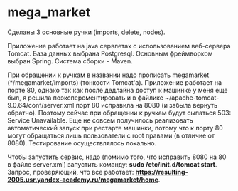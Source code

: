 # mega_market

Сделаны 3 основные ручки (imports, delete, nodes).

Приложение работает на java сервлетах с использованием веб-сервера Tomcat. База данных выбрана Postgresql. Основным фреймворком выбран Spring. Система сборки - Maven.

При обращении к ручкам в названии надо прописать megamarket (\*/megamarket/imports) (тонкости Tomcat'а). Приложение работает на порте 80, однако так как после дедлайна доступ к машинке у меня еще был, я решила поэксперементировать и в файлике ~/apache-tomcat-9.0.64/conf/server.xml порт 80 исправила на 8080 (и забыла вернуть обратно). Поэтому сейчас при обращении к ручкам будут сыпаться 503: Service Unavailable.
Еще не совсем получилось реализовать автоматический запуск при рестарте машинки, потому что к порту 80 могут обращаться лишь пользователи с root правами (в отличие от 8080).
Тестирование осуществлялось локально.

Чтобы запустить сервис, надо (помимо того, что исправить 8080 на 80 в файле server.xml) запустить команду: **sudo /etc/init.d/tomcat start**. Запрос, проверяющий, что все работает: **https://resulting-2005.usr.yandex-academy.ru/megamarket/home**.
